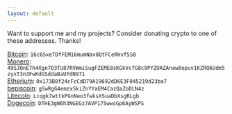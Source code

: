 ```yaml
---
layout: default
---
```


Want to support me and my projects? Consider donating crypto to one of these addresses. Thanks!



[Bitcoin](https://bitcoin.org/): `16c6SxeTDfFEM16mumNav8QtFCeRHvf5S8`  
[Monero](https://getmonero.org/): `49SJQnE7h4Xgn7D3TU87RVWmiSugFZEME8sKGkVcfG8c9PYZUAZAnaw8opuv1KZRQ6Udm5zyxT3n3FwKdGSddaBaUYdN971`  
[Etherium](https://etherium.org/): `0x173B8f24cFcCdD79A19692dD6E3F045219d23ba7`  
[bepiscoin](http://www.pepsi.team/bepiscoin): `gSwRgG4emzxSkiZnYYaEM4CazQaZoDLN4z`  
[Litecoin](https://litecoin.org/): `Lcqgk7wttkPGnNeo3fwksXSuaDbXsgRLgb`  
[Dogecoin](http://dogecoin.com/): `DTHE3gW6h3NGEGz7AVP17SwwsGp6AyWSPS`

